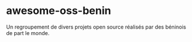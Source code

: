 # awesome-oss-benin
Un regroupement de divers projets open source réalisés par des béninois de part le monde.
